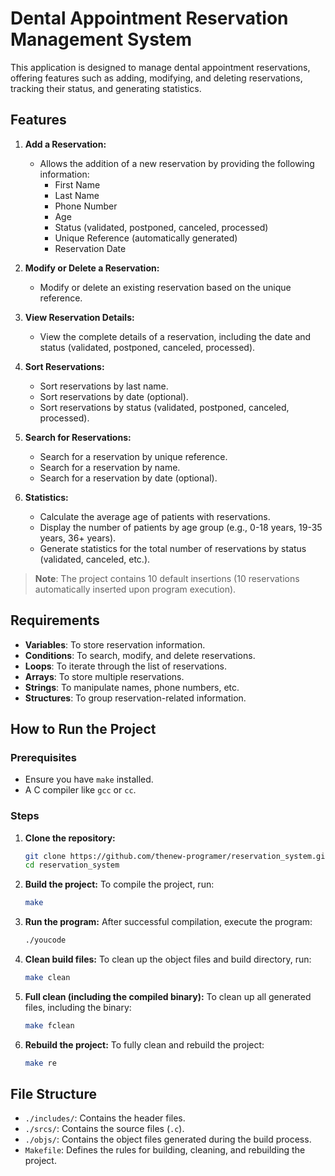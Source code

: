 # Dental Appointment Reservation Management System

This application is designed to manage dental appointment reservations, offering features such as adding, modifying, and deleting reservations, tracking their status, and generating statistics.

## Features

1. **Add a Reservation:**

   - Allows the addition of a new reservation by providing the following information:
     - First Name
     - Last Name
     - Phone Number
     - Age
     - Status (validated, postponed, canceled, processed)
     - Unique Reference (automatically generated)
     - Reservation Date

2. **Modify or Delete a Reservation:**

   - Modify or delete an existing reservation based on the unique reference.

3. **View Reservation Details:**

   - View the complete details of a reservation, including the date and status (validated, postponed, canceled, processed).

4. **Sort Reservations:**

   - Sort reservations by last name.
   - Sort reservations by date (optional).
   - Sort reservations by status (validated, postponed, canceled, processed).

5. **Search for Reservations:**

   - Search for a reservation by unique reference.
   - Search for a reservation by name.
   - Search for a reservation by date (optional).

6. **Statistics:**
   - Calculate the average age of patients with reservations.
   - Display the number of patients by age group (e.g., 0-18 years, 19-35 years, 36+ years).
   - Generate statistics for the total number of reservations by status (validated, canceled, etc.).

> **Note**: The project contains 10 default insertions (10 reservations automatically inserted upon program execution).

## Requirements

- **Variables**: To store reservation information.
- **Conditions**: To search, modify, and delete reservations.
- **Loops**: To iterate through the list of reservations.
- **Arrays**: To store multiple reservations.
- **Strings**: To manipulate names, phone numbers, etc.
- **Structures**: To group reservation-related information.

## How to Run the Project

### Prerequisites

- Ensure you have `make` installed.
- A C compiler like `gcc` or `cc`.

### Steps

1. **Clone the repository:**
   ```bash
   git clone https://github.com/thenew-programer/reservation_system.git
   cd reservation_system
   ```
2. **Build the project:** To compile the project, run:

   ```bash
   make

   ```

3. **Run the program:** After successful compilation, execute the program:
   ```bash
   ./youcode
   ```
4. **Clean build files:** To clean up the object files and build directory, run:
   ```bash
   make clean
   ```
5. **Full clean (including the compiled binary):** To clean up all generated files, including the binary:
   ```bash
   make fclean
   ```
6. **Rebuild the project:** To fully clean and rebuild the project:
   ```bash
   make re
   ```

## File Structure

- `./includes/`: Contains the header files.
- `./srcs/`: Contains the source files (`.c`).
- `./objs/`: Contains the object files generated during the build process.
- `Makefile`: Defines the rules for building, cleaning, and rebuilding the project.
